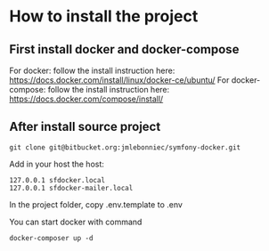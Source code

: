 # How to install the project

## First install docker and docker-compose
For docker: follow the install instruction here: https://docs.docker.com/install/linux/docker-ce/ubuntu/
For docker-compose: follow the install instruction here: https://docs.docker.com/compose/install/

## After install source project
```
git clone git@bitbucket.org:jmlebonniec/symfony-docker.git
```

Add in your host the host:
```
127.0.0.1 sfdocker.local
127.0.0.1 sfdocker-mailer.local
```

In the project folder, copy .env.template to .env

You can start docker with command
```
docker-composer up -d
```
